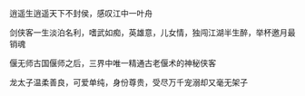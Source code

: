 <!DOCTYPE html>
<html>
	<head>
		<meta charset="utf-8" />
		<title></title>
		<link rel="stylesheet" type="text/css" href="./donghua.css"/>
	</head>
	<body>
		<p class="x">逍遥生<span class="xiao">逍遥天下不封侯，感叹江中一叶舟</span></p>
		<p class="j">剑侠客<span class="jian">一生淡泊名利，嗜武如痴，英雄意，儿女情，独闯江湖半生醉，举杯邀月最销魂</span></p>
		<p class="y">偃无师<span class="yan">古国偃师之后，三界中唯一精通古老偃术的神秘侠客</span></p>
		<p class="l">龙太子<span class="long">温柔善良，可爱单纯，身份尊贵，受尽万千宠溺却又毫无架子</span></p>
	<audio src="img/fight2.mp3" autoplay="autoplay"></audio>
	</body>
</html>
